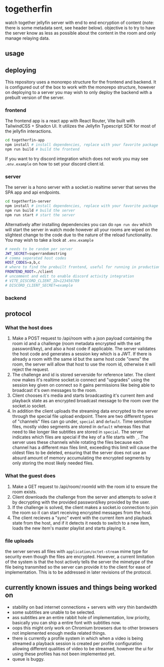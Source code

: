 # togetherfin
watch together jellyfin server with end to end encryption of content (note: there is some metadata sent, see header below). objective is to try to have the server know as less as possible about the content in the room and only manage relaying data.

## usage

## deploying
This repository uses a monorepo structure for the frontend and backend. It is configured out of the box to work with the monorepo structure, however on deploying to a server you may wish to only deploy the backend with a prebuilt version of the server.

### frontend
The frontend app is a react app with React Router, Vite built with TailwindCSS + Shadcn UI. It utilizes the Jellyfin Typescript SDK for most of the jellyfin interactions.
```bash
cd togetherfin-app
npm install # install dependencies, replace with your favorite package manager
npm run build # build the frontend
```
If you want to try discord integration which does not work you may see `.env.example` on how to set your discord client id.

### server
The server is a hono server with a socket.io realtime server that serves the SPA app and api endpoints.
```bash
cd togetherfin-server
npm install # install dependencies, replace with your favorite package manager
npm run build # build the server
npm run start # start the server
```
Alternatively after installing dependencies you can do `npm run dev` which will start the server in watch mode however all your rooms are wiped on the slightest change to the code due to the nature of the reload functionality.
You may wish to take a look at `.env.example`
```bash
# needs to be random per server
JWT_SECRET=superrandomstring
# comma seperated host codes
HOST_CODES=a,b,c
# where to find the prebuilt frontend, useful for running in production
FRONTEND_ROOT=./client
# uncomment and edit to enable discord activity integration
# VITE_DISCORD_CLIENT_ID=123456789
# DISCORD_CLIENT_SECRET=example
```

### backend

## protocol
### What the host does
1. Make a POST request to /api/room with a json payload containing the room id and a challenge (room metadata encrypted with the set password/key), and also a host code if applicable. The server validates the host code and generates a session key which is a JWT. If there is already a room with the same id but the same host code "owns" the room, the server will allow that host to use the room id, otherwise it will reject the request.
2. The challenge and id is stored serverside for reference later. The client now makes it's realtime socket.io connect and "upgrades" using the session key given on connect so it gains permissions like being able to broadcast it's own messages to the room.
3. Client chooses it's media and starts broadcasting it's current item and playback state as an encrypted broadcast message to the room over the socket.io socket.
4. In addition the client uploads the streaming data encrypted to the server through the special file upload endpoint. There are two different types of "channels" files can go under, `special` and `default`. Time sensitive files, mostly video segments are stored in `default` whereas files that need to like longer like subtitles are stored in `special`. The server indicates which files are special if the key of a file starts with `_`. The server uses these channels while rotating the files because each channel has a different max files limit, exceeding this limit will cause the oldest files to be deleted, ensuring that the server does not use an absurd amount of memory accumulating the encrypted segments by only storing the most likely needed files.

### What the guest does
1. Make a GET request to /api/room/:roomId with the room id to ensure the room exists.
2. Client downloads the challenge from the server and attempts to solve it by decrypting with the provided password/key provided by the user.
3. If the challenge is solved, the client makes a socket.io connection to join the room so it can start receiving encrypted messages from the host.
4. The client recieves a "sync" event with the current item and playback state from the host, and if it detects it needs to switch to a new item, loads the new item's master playlist and starts playing it.

### file uploads
the server serves all files with `application/octet-stream` mime type for security even though the files are encrypted. However, a current limitation of the system is that the host actively tells the server the mimetype of the file being transmited so the server can provide it to the client for ease of implementation. This is to be addressed in later revisions of the protocol.

## currently known issues and things being worked on
* stability on bad internet connections + servers with very thin bandwidth
* some subtitles are unable to be selected.
* ass subtitles are an entire rabbit hole of implementation, low priority, basically you can ship a entire font with subtitles now.
* oops this might only work on Chromium browsers due to other browsers not implemented enough media related things.
* there is currently a profile system in which when a video is being streamed a playback session is created per profile configuration allowing different qualities of video to be streamed, however the ui for using these profiles has not been implemented yet.
* queue is buggy.